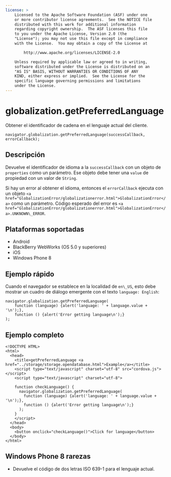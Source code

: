 ```yaml
---
license: >
    Licensed to the Apache Software Foundation (ASF) under one
    or more contributor license agreements.  See the NOTICE file
    distributed with this work for additional information
    regarding copyright ownership.  The ASF licenses this file
    to you under the Apache License, Version 2.0 (the
    "License"); you may not use this file except in compliance
    with the License.  You may obtain a copy of the License at

        http://www.apache.org/licenses/LICENSE-2.0

    Unless required by applicable law or agreed to in writing,
    software distributed under the License is distributed on an
    "AS IS" BASIS, WITHOUT WARRANTIES OR CONDITIONS OF ANY
    KIND, either express or implied.  See the License for the
    specific language governing permissions and limitations
    under the License.
---
```


# globalization.getPreferredLanguage

Obtener el identificador de cadena en el lenguaje actual del cliente.

    navigator.globalization.getPreferredLanguage(successCallback, errorCallback);
    

## Descripción

Devuelve el identificador de idioma a la `successCallback` con un objeto de `properties` como un parámetro. Ese objeto debe tener una `value` de propiedad con un valor de `String`.

Si hay un error al obtener el idioma, entonces el `errorCallback` ejecuta con un objeto `<a href="GlobalizationError/globalizationerror.html">GlobalizationError</a>` como un parámetro. Código esperado del error es `<a href="GlobalizationError/globalizationerror.html">GlobalizationError</a>.UNKNOWN\_ERROR`.

## Plataformas soportadas

*   Android
*   BlackBerry WebWorks (OS 5.0 y superiores)
*   iOS
*   Windows Phone 8

## Ejemplo rápido

Cuando el navegador se establece en la localidad de `en\_US`, esto debe mostrar un cuadro de diálogo emergente con el texto `language: English`:

    navigator.globalization.getPreferredLanguage(
        function (language) {alert('language: ' + language.value + '\n');},
        function () {alert('Error getting language\n');}
    );
    

## Ejemplo completo

    <!DOCTYPE HTML>
    <html>
      <head>
        <title>getPreferredLanguage <a href="../storage/storage.opendatabase.html">Example</a></title>
        <script type="text/javascript" charset="utf-8" src="cordova.js"></script>
        <script type="text/javascript" charset="utf-8">
    
        function checkLanguage() {
          navigator.globalization.getPreferredLanguage(
            function (language) {alert('language: ' + language.value + '\n');},
            function () {alert('Error getting language\n');}
          );
        }
        </script>
      </head>
      <body>
        <button onclick="checkLanguage()">Click for language</button>
      </body>
    </html>
    

## Windows Phone 8 rarezas

*   Devuelve el código de dos letras ISO 639-1 para el lenguaje actual.